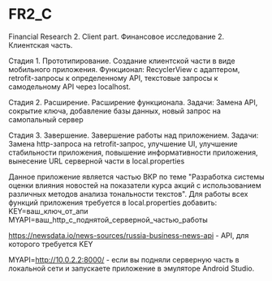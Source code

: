 # FR2_C
Financial Research 2. Client part.
Финансовое исследование 2. Клиентская часть.

Стадия 1. Прототипирование.
Создание клиентской части в виде мобильного приложения. Функционал: RecyclerView с адаптером, retrofit-запросы к определенному API, текстовые запросы к самодельному API через localhost.

Стадия 2. Расширение.
Расширение функционала. Задачи: Замена API, сокрытие ключа, добавление базы данных, новый запрос на самопальный сервер

Стадия 3. Завершение.
Завершение работы над приложением. Задачи: Замена http-запроса на retrofit-запрос, улучшение UI, улучшение стабильности приложения, повышение информативности приложения, вынесение URL серверной части в local.properties

Данное приложение является частью ВКР по теме "Разработка системы оценки влияния новостей на показатели курса акций с использованием различных методов анализа тональности текстов".
Для работы всех функций приложения требуется в local.properties добавить:
KEY=ваш_ключ_от_апи
MYAPI=ваш_http_с_поднятой_серверной_частью_работы

https://newsdata.io/news-sources/russia-business-news-api - API, для которого требуется KEY

MYAPI=http://10.0.2.2:8000/ - если вы подняли серверную часть в локальной сети и запускаете приложение в эмуляторе Android Studio.
